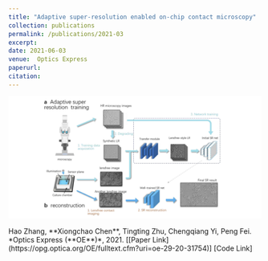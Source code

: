 ```yaml
---
title: "Adaptive super-resolution enabled on-chip contact microscopy"
collection: publications
permalink: /publications/2021-03
excerpt: 
date: 2021-06-03
venue:  Optics Express
paperurl:  
citation: 
---
```

<p align="center">
  <img width="700" src="../figures/2021-OE-Zhang.png">
</p>
Hao Zhang, **Xiongchao Chen**, Tingting Zhu, Chengqiang Yi, Peng Fei. *Optics Express (**OE**)*, 2021.  
[[Paper Link](https://opg.optica.org/OE/fulltext.cfm?uri=oe-29-20-31754)] [Code Link]

